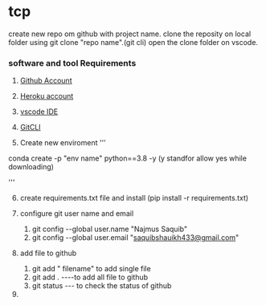 # tcp
create new repo om github with project name.
clone the reposity on local folder using git clone "repo name".(git cli)
open the clone folder on vscode.

### software and tool Requirements
1. [Github Account](https://github.com)
2. [Heroku account](https://heroku.com)
3. [vscode IDE](https://code.visualstudio.com/)
4. [GitCLI](https://git-scm.com/downloads)

5. Create new enviroment 
'''

conda create -p "env name" python==3.8 -y (y standfor allow yes while downloading)

'''

6. create requirements.txt file  and install (pip install -r requirements.txt)

7. configure git user name and email 
    1. git config --global user.name "Najmus Saquib"
    2. git config --global user.email "saquibshauikh433@gmail.com"

8. add file to github 
    1. git add " filename" to add single file 
    2. git add . ----to add all file to github
    3. git status --- to check the status of github

9. 
